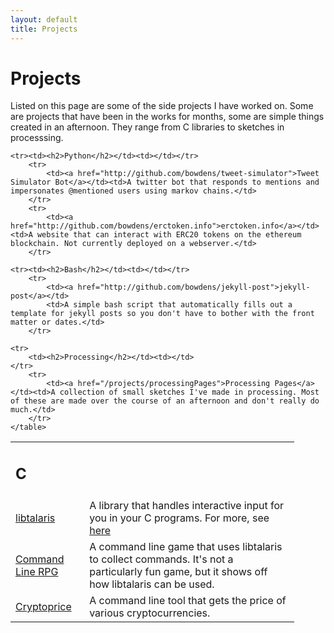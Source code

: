 ```yaml
---
layout: default
title: Projects
---
```


<h1>Projects</h1>
<p>Listed on this page are some of the side projects I have worked on. Some are projects that have been in the works for months, some are simple things created in an afternoon. They range from C libraries to sketches in processsing.</p>


<div class="project-list">
    <table class="no-table" style="width:90%">
    <tr><td><h2>C</h2></td><td></td></tr>
        <tr>
            <td><a href="http://github.com/bowdens/libtalaris">libtalaris</a></td>
            <td>A library that handles interactive input for you in your C programs. For more, see <a href="/libtalaris">here</a></td>
        </tr>
        <tr>
            <td><a href="http://github.com/bowdens/cli_rpg">Command Line RPG</a></td><td>A command line game that uses libtalaris to collect commands. It's not a particularly fun game, but it shows off how libtalaris can be used.</td>
        </tr>
        <tr>
            <td><a href="http://github.com/bowdens/cryptoprice">Cryptoprice</a></td><td>A command line tool that gets the price of various cryptocurrencies.</td>
        </tr>

    <tr><td><h2>Python</h2></td><td></td></tr>
        <tr>
            <td><a href="http://github.com/bowdens/tweet-simulator">Tweet Simulator Bot</a></td><td>A twitter bot that responds to mentions and impersonates @mentioned users using markov chains.</td>
        </tr>
        <tr>
            <td><a href="http://github.com/bowdens/erctoken.info">erctoken.info</a></td><td>A website that can interact with ERC20 tokens on the ethereum blockchain. Not currently deployed on a webserver.</td>
        </tr>

    <tr><td><h2>Bash</h2></td><td></td></tr>
        <tr>
            <td><a href="http://github.com/bowdens/jekyll-post">jekyll-post</a></td>
            <td>A simple bash script that automatically fills out a template for jekyll posts so you don't have to bother with the front matter or dates.</td>
        </tr>

    <tr>
        <td><h2>Processing</h2></td><td></td>
    </tr>
        <tr>
            <td><a href="/projects/processingPages">Processing Pages</a></td><td>A collection of small sketches I've made in processing. Most of these are made over the course of an afternoon and don't really do much.</td>
        </tr>
    </table>
</div>
